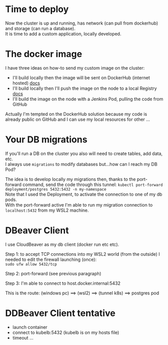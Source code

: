 # Time to deploy

Now the cluster is up and running, has network (can pull from dockerhub) and storage (can run a database).  
It is time to add a custom application, locally developed.

# The docker image

I have three ideas on how-to send my custom image on the cluster:
- I'll build locally then the image will be sent on DockerHub (internet hosted) [docs](https://docs.docker.com/get-started/introduction/build-and-push-first-image/)
- I'll build locally then I'll push the image on the node to a local Registry [docs](https://medium.com/@lumontec/running-container-registries-inside-k8s-6564aed42b3a)
- I'll build the image on the node with a Jenkins Pod, pulling the code from GitHub

Actually I'm tempted on the DockerHub solution because my code is already public on GitHub and I can use my local resources for other ...

# Your DB migrations

If you'll run a DB on the cluster you also will need to create tables, add data, etc.  
I always use `migrations` to modify databases but...how can I reach my DB Pod?  

The idea is to develop locally my migrations then, thanks to the port-forward command, send the code through this tunnel:
`kubectl port-forward deployment/postgres 5432:5432 -n my-namespace`  
Note that I used the Deployment, to activate the connection to one of my db pods.  
With the port-forward active I'm able to run my migration connection to `localhost:5432` from my WSL2 machine.

# DBeaver Client

I use CloudBeaver as my db client (docker run etc etc).  

Step 1: to accept TCP connections into my WSL2 world (from the outside) I needed to edit the firewall launching (once):  
`sudo ufw allow 5432/tcp`

Step 2: port-forward (see previous paragraph)   

Step 3: I'm able to connect to host.docker.internal:5432

This is the route:
(windows pc) ==> (wsl2) ==> (tunnel k8s) ==> postgres pod

# DDBeaver Client tentative
- launch container
- connect to kubelb:5432 (kubelb is on my hosts file)
- timeout ...